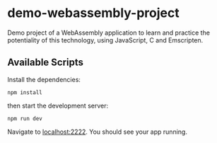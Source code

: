 # demo-webassembly-project

Demo project of a WebAssembly application to learn and practice the potentiality of this technology, using JavaScript, C and Emscripten.

## Available Scripts

Install the dependencies:

```
npm install
```

then start the development server:

```
npm run dev
```

Navigate to [localhost:2222](http://localhost:2222). You should see your app running.

